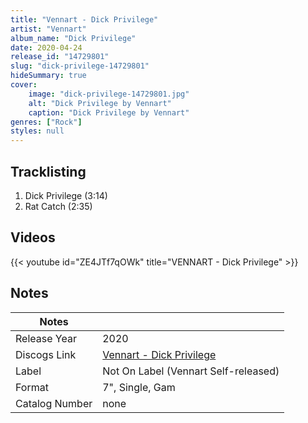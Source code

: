 ```yaml
---
title: "Vennart - Dick Privilege"
artist: "Vennart"
album_name: "Dick Privilege"
date: 2020-04-24
release_id: "14729801"
slug: "dick-privilege-14729801"
hideSummary: true
cover:
    image: "dick-privilege-14729801.jpg"
    alt: "Dick Privilege by Vennart"
    caption: "Dick Privilege by Vennart"
genres: ["Rock"]
styles: null
---
```

## Tracklisting
1. Dick Privilege (3:14)
2. Rat Catch (2:35)

## Videos
{{< youtube id="ZE4JTf7qOWk" title="VENNART - Dick Privilege" >}}

## Notes
| Notes          |             |
| ---------------| ----------- |
| Release Year   | 2020 |
| Discogs Link   | [Vennart - Dick Privilege](https://www.discogs.com/release/14729801-Vennart-Dick-Privilege) |
| Label          | Not On Label (Vennart Self-released) |
| Format         | 7\", Single, Gam |
| Catalog Number | none |


